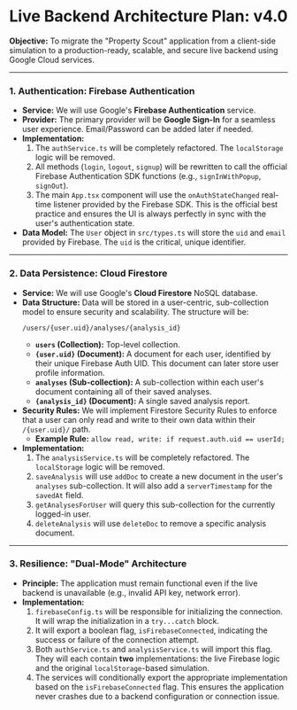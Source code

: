 # Live Backend Architecture Plan: v4.0

**Objective:** To migrate the "Property Scout" application from a client-side simulation to a production-ready, scalable, and secure live backend using Google Cloud services.

---

### **1. Authentication: Firebase Authentication**

- **Service:** We will use Google's **Firebase Authentication** service.
- **Provider:** The primary provider will be **Google Sign-In** for a seamless user experience. Email/Password can be added later if needed.
- **Implementation:**
    1.  The `authService.ts` will be completely refactored. The `localStorage` logic will be removed.
    2.  All methods (`login`, `logout`, `signup`) will be rewritten to call the official Firebase Authentication SDK functions (e.g., `signInWithPopup`, `signOut`).
    3.  The main `App.tsx` component will use the `onAuthStateChanged` real-time listener provided by the Firebase SDK. This is the official best practice and ensures the UI is always perfectly in sync with the user's authentication state.
- **Data Model:** The `User` object in `src/types.ts` will store the `uid` and `email` provided by Firebase. The `uid` is the critical, unique identifier.

---

### **2. Data Persistence: Cloud Firestore**

- **Service:** We will use Google's **Cloud Firestore** NoSQL database.
- **Data Structure:** Data will be stored in a user-centric, sub-collection model to ensure security and scalability. The structure will be:
    ```
    /users/{user.uid}/analyses/{analysis_id}
    ```
    - **`users` (Collection):** Top-level collection.
    - **`{user.uid}` (Document):** A document for each user, identified by their unique Firebase Auth UID. This document can later store user profile information.
    - **`analyses` (Sub-collection):** A sub-collection within each user's document containing all of their saved analyses.
    - **`{analysis_id}` (Document):** A single saved analysis report.
- **Security Rules:** We will implement Firestore Security Rules to enforce that a user can only read and write to their own data within their `/{user.uid}/` path.
    - **Example Rule:** `allow read, write: if request.auth.uid == userId;`
- **Implementation:**
    1.  The `analysisService.ts` will be completely refactored. The `localStorage` logic will be removed.
    2.  `saveAnalysis` will use `addDoc` to create a new document in the user's `analyses` sub-collection. It will also add a `serverTimestamp` for the `savedAt` field.
    3.  `getAnalysesForUser` will query this sub-collection for the currently logged-in user.
    4.  `deleteAnalysis` will use `deleteDoc` to remove a specific analysis document.

---

### **3. Resilience: "Dual-Mode" Architecture**

- **Principle:** The application must remain functional even if the live backend is unavailable (e.g., invalid API key, network error).
- **Implementation:**
    1.  `firebaseConfig.ts` will be responsible for initializing the connection. It will wrap the initialization in a `try...catch` block.
    2.  It will export a boolean flag, `isFirebaseConnected`, indicating the success or failure of the connection attempt.
    3.  Both `authService.ts` and `analysisService.ts` will import this flag. They will each contain **two** implementations: the live Firebase logic and the original `localStorage`-based simulation.
    4.  The services will conditionally export the appropriate implementation based on the `isFirebaseConnected` flag. This ensures the application never crashes due to a backend configuration or connection issue.
